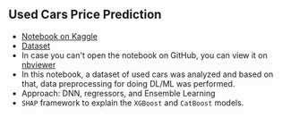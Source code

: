 ## Used Cars Price Prediction
- [Notebook on Kaggle]()
- [Dataset](https://www.kaggle.com/datasets/thedevastator/uncovering-factors-that-affect-used-car-prices/)
- In case you can't open the notebook on GitHub, you can view it on [nbviewer](https://nbviewer.org/github/Tenebris97/DataScience-Projects/blob/main/used-cars-eda-dnn-ml-xai-ensemble.ipynb)
- In this notebook, a dataset of used cars was analyzed and based on that, data preprocessing for doing DL/ML was performed.
- Approach: DNN, regressors, and Ensemble Learning
- `SHAP` framework to explain the `XGBoost` and `CatBoost` models.

